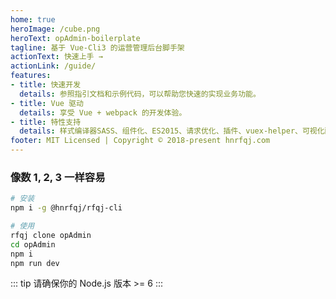 ```yaml
---
home: true
heroImage: /cube.png
heroText: opAdmin-boilerplate
tagline: 基于 Vue-Cli3 的运营管理后台脚手架
actionText: 快速上手 →
actionLink: /guide/
features:
- title: 快速开发
  details: 参照指引文档和示例代码，可以帮助您快速的实现业务功能。
- title: Vue 驱动
  details: 享受 Vue + webpack 的开发体验。
- title: 特性支持
  details: 样式编译器SASS、组件化、ES2015、请求优化、插件、vuex-helper、可视化配置页面 等。
footer: MIT Licensed | Copyright © 2018-present hnrfqj.com
---
```



### 像数 1, 2, 3 一样容易

``` bash
# 安装
npm i -g @hnrfqj/rfqj-cli

# 使用
rfqj clone opAdmin
cd opAdmin
npm i
npm run dev
```

::: tip
请确保你的 Node.js 版本 >= 6
:::
